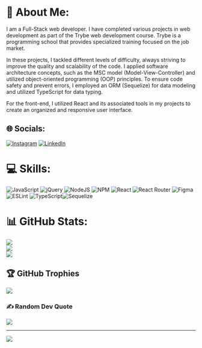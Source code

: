 # 💫 About Me:
I am a Full-Stack web developer. I have completed various projects in web development as part of the Trybe web development course. Trybe is a programming school that provides specialized training focused on the job market. 

In these projects, I tackled different levels of difficulty, always striving to improve the quality and scalability of the code. I applied software architecture concepts, such as the MSC model (Model-View-Controller) and utilized object-oriented programming (OOP) principles. To ensure code safety and prevent errors, I employed an ORM (Sequelize) for data modeling and utilized TypeScript for data typing. 

For the front-end, I utilized React and its associated tools in my projects to create an organized and responsive user interface. 
 


## 🌐 Socials:
[![Instagram](https://img.shields.io/badge/Instagram-%23E4405F.svg?logo=Instagram&logoColor=white)](https://instagram.com/matheusbuenolucas_) [![LinkedIn](https://img.shields.io/badge/LinkedIn-%230077B5.svg?logo=linkedin&logoColor=white)](https://linkedin.com/in/https://www.linkedin.com/in/matheus-bueno-lucas-874162234/) 

# 💻 Skills:
![JavaScript](https://img.shields.io/badge/javascript-%23323330.svg?style=for-the-badge&logo=javascript&logoColor=%23F7DF1E) ![jQuery](https://img.shields.io/badge/jquery-%230769AD.svg?style=for-the-badge&logo=jquery&logoColor=white) ![NodeJS](https://img.shields.io/badge/node.js-6DA55F?style=for-the-badge&logo=node.js&logoColor=white) ![NPM](https://img.shields.io/badge/NPM-%23000000.svg?style=for-the-badge&logo=npm&logoColor=white) ![React](https://img.shields.io/badge/react-%2320232a.svg?style=for-the-badge&logo=react&logoColor=%2361DAFB) ![React Router](https://img.shields.io/badge/React_Router-CA4245?style=for-the-badge&logo=react-router&logoColor=white) 	![Figma](https://img.shields.io/badge/figma-%23F24E1E.svg?style=for-the-badge&logo=figma&logoColor=white) ![ESLint](https://img.shields.io/badge/ESLint-4B3263?style=for-the-badge&logo=eslint&logoColor=white) ![TypeScript](https://img.shields.io/badge/typescript-%23007ACC.svg?style=for-the-badge&logo=typescript&logoColor=white)![Sequelize](https://img.shields.io/badge/Sequelize-52B0E7?style=for-the-badge&logo=Sequelize&logoColor=white)
# 📊 GitHub Stats:
![](https://github-readme-stats.vercel.app/api?username=MatheusLucas1&theme=dark&hide_border=false&include_all_commits=true&count_private=false)<br/>
![](https://github-readme-streak-stats.herokuapp.com/?user=MatheusLucas1&theme=dark&hide_border=false)<br/>
![](https://github-readme-stats.vercel.app/api/top-langs/?username=MatheusLucas1&theme=dark&hide_border=false&include_all_commits=true&count_private=false&layout=compact)

## 🏆 GitHub Trophies
![](https://github-profile-trophy.vercel.app/?username=MatheusLucas1&theme=darkhub&no-frame=false&no-bg=false&margin-w=4)

### ✍️ Random Dev Quote
![](https://quotes-github-readme.vercel.app/api?type=horizontal&theme=radical)

---
[![](https://visitcount.itsvg.in/api?id=MatheusLucas1&icon=0&color=0)](https://visitcount.itsvg.in)

<!-- Proudly created with GPRM ( https://gprm.itsvg.in ) -->
